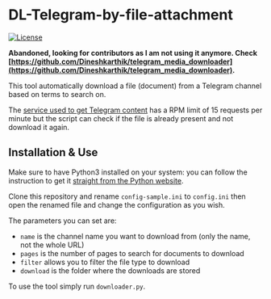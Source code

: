 # DL-Telegram-by-file-attachment
[![License](https://img.shields.io/badge/License-GPL%20v3-blue.svg)](http://www.gnu.org/licenses/gpl-3.0)  

**Abandoned, looking for contributors as I am not using it anymore. Check [https://github.com/Dineshkarthik/telegram_media_downloader](https://github.com/Dineshkarthik/telegram_media_downloader).**

This tool automatically download a file (document) from a Telegram channel based on terms to search on.

The [service used to get Telegram content](https://tg.i-c-a.su/) has a RPM limit of 15 requests per minute but the script can check if the file is already present and not download it again.

## Installation & Use

Make sure to have Python3 installed on your system: you can follow the instruction to get it [straight from the Python website](https://wiki.python.org/moin/BeginnersGuide/Download).

Clone this repository and rename `config-sample.ini` to `config.ini` then open the renamed file and change the configuration as you wish.

The parameters you can set are:
- `name` is the channel name you want to download from (only the name, not the whole URL)
- `pages` is the number of pages to search for documents to download
- `filter` allows you to filter the file type to download
- `download` is the folder where the downloads are stored

To use the tool simply run `downloader.py`.
